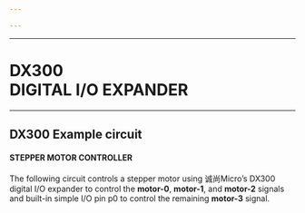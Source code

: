 ```yaml
---

---
```


----

# DX300 <br>DIGITAL I/O EXPANDER

----

<TwoCols>
<template #left>

<WideSubtitleBlock is-subtitle>

## Description
</WideSubtitleBlock>

Control the world with the DX300 digital I/O expander! This unique and useful part can read or write up to three on/off signals at once over simple I/O or XBus.

It is sure to find its ideal application in answering many of your control and signal processing needs. Contact us to request samples.

<WideSubtitleBlock>

## Pin configuration
</WideSubtitleBlock>

<ImgContainer src="/images/18.webp" alt="DX300" />

_NOTE: At any given time, the DX300 is either in **input mode** or **output mode**. Writing an XBus value to the DX300 will put its simple I/O pins into **output mode** with the specified output values.
Reading an XBus value from the DX300 will put its pins into **input mode**, clearing any previously set output values._

</template>
<template #right>

<WideSubtitleBlock>

## Usage
</WideSubtitleBlock>

- **Write** a 3-digit number to any XBus pin to change the state of the simple I/O pins. The three digits of the value written will be used to turn the simple I/O pins on (100) or off (0) depending on if the digit is a 1 or a 0.

- **Read** from any XBus pin to get a 3-digit number that captures the state of the simple I/O pins. The digits of the resulting XBus value will be set to either a 1 or a 0 depending on if the simple I/O pin is on (100) or off (0).

- When representing the state of the simple I/O pins, the value in the ones column corresponds to p0, while the tens column corresponds to p1, and the hundreds column corresponds to p2.


<WideSubtitleBlock>

## Example table
</WideSubtitleBlock>

<div class="--flex --justify-center">

| XBus Value | p0  | p1  | p2  |
|:----------:|:---:|:---:|:---:|
|    100     |  0  |  0  | 100 |
|    011     | 100 | 100 |  0  |
|    000     |  0  |  0  |  0  |
</div>

</template>
</TwoCols>


<WideSubtitleBlock>

## DX300 Example circuit
</WideSubtitleBlock>

#### STEPPER MOTOR CONTROLLER

The following circuit controls a stepper motor using 诚尚Micro’s DX300 digital I/O expander to control the **motor-0**, **motor-1**, and **motor-2** signals and built-in simple I/O pin p0 to control the remaining **motor-3** signal.

<ImgContainer src="/images/19.webp" alt="DX300 Example circuit" />
<br>
<ImgContainer src="/images/20.webp" alt="DX300 Example circuit signal" />